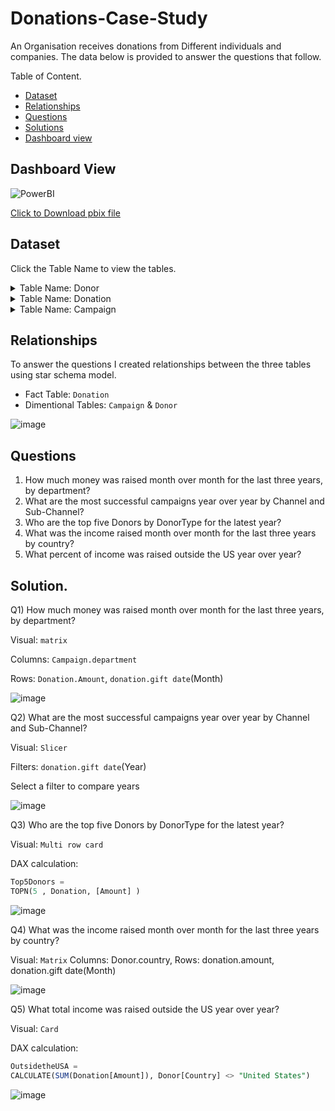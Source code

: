 # Donations-Case-Study

An Organisation receives donations from Different individuals and companies. The data below is provided to answer the questions that follow. 

Table of Content. 

- [Dataset](https://github.com/mukaruernest/Donations-Case-Study/blob/main/README.md#dataset)
- [Relationships](https://github.com/mukaruernest/Donations-Case-Study/blob/main/README.md#relationships)
- [Questions](https://github.com/mukaruernest/Donations-Case-Study/blob/main/README.md#questions)
- [Solutions](https://github.com/mukaruernest/Donations-Case-Study/blob/main/README.md#solution)
- [Dashboard view](https://github.com/mukaruernest/Donations-Case-Study/blob/main/README.md#dashboard-view)

## Dashboard View

![PowerBI](https://user-images.githubusercontent.com/10958742/124785784-d42c1000-df4f-11eb-947d-caeb8f069b9e.jpg)

[Click to Download pbix file](https://github.com/mukaruernest/Donations-Case-Study/blob/main/IRC%20Donation.pbix?raw=true)

## Dataset
Click the Table Name to view the tables. 

<details>
  <summary>Table Name: Donor</summary>
  
| FirstName | LastName                  | Country        | DonorType   | DonorID |
|-----------|---------------------------|----------------|-------------|---------|
| John      | Smith                     | USA            | Individual  | 1       |
| Jane      | Doe                       | France         | Individual  | 2       |
| Peter     | Parker                    | Germany        | Individual  | 3       |
| Bruce     | Wayne                     | South Africa   | Individual  | 4       |
| Bruce     | Banner                    | Mexico         | Individual  | 5       |
| Tony      | Stark                     | USA            | Individual  | 6       |
| Natasha   | Romanoff                  | Russia         | Individual  | 7       |
| Logan     | Howlett                   | Canada         | Individual  | 8       |
| Diana     | Prince                    | Greece         | Individual  | 9       |
| Guy       | Gardner                   | Brazil         | Individual  | 10      |
| Donald    | Blake                     | Norway         | Individual  | 11      |
| Clark     | Kent                      | United States  | Individual  | 12      |
|           | ABC Corp                  | USA            | Corporation | 13      |
|           | MicroMax                  | France         | Corporation | 14      |
|           | WidgetMakers LLC          | UAE            | Corporation | 15      |
|           | International Business Co | Mexico         | Corporation | 16      |
|           | Fence Foundation          | United States  | Foundation  | 17      |
|           | CA Trust                  | Sweden         | Foundation  | 18      |
|           | Benevolent Society        | United Kingdom | Foundation  | 19      |
|           | Charitable Giving, Inc.   | Saudi Arabia   | Foundation  | 20      |

 </details>

<details>
  <summary>Table Name: Donation</summary>


| DonorName                 | Amount   | GiftDate   | CampaignID | GiftID |
|---------------------------|----------|------------|------------|--------|
| John Smith                | 5.25     | 1/1/2018   | 1          | 100    |
| Jane Doe                  | 175      | 2/2/2018   | 1          | 101    |
| Peter Parker              | 340      | 3/6/2018   | 1          | 102    |
| Bruce Wayne               | 123456   | 4/7/2018   | 2          | 103    |
| Bruce Banner              | 725.15   | 5/9/2018   | 2          | 104    |
| Anthony Stark             | 500000   | 6/10/2018  | 2          | 105    |
| Natasha Romanoff          | 325      | 7/12/2018  | 6          | 106    |
| Logan Howlett             | 15       | 8/13/2018  | 6          | 107    |
| Diana Prince              | 50       | 9/14/2018  | 6          | 108    |
| Guy Gardner               | 0.5      | 10/16/2018 | 1          | 109    |
| Donald R Blake            | 150      | 11/17/2018 | 6          | 110    |
| Clark Kent                | 100      | 12/19/2018 | 6          | 111    |
| ABC Corp                  | 1000     | 1/1/2018   | 4          | 112    |
| MicroMax                  | 5000     | 1/15/2018  | 4          | 113    |
| WidgetMakers LLC          | 50000    | 2/2/2018   | 5          | 114    |
| International Business Co | 100000   | 3/6/2018   | 4          | 115    |
| Fence Foundation          | 500      | 4/7/2018   | 5          | 116    |
| CA Trust                  | 20000    | 5/9/2018   | 4          | 117    |
| Benevolent Society        | 100000   | 6/10/2018  | 5          | 118    |
| Charitable Giving, Inc.   | 500000   | 7/12/2018  | 4          | 119    |
| ABC Corp                  | 1000     | 8/13/2018  | 9          | 120    |
| Anthony Stark             | 1000000  | 9/14/2018  | 8          | 121    |
| Benevolent Society        | 500      | 10/16/2018 | 4          | 122    |
| Bruce Banner              | 1        | 11/17/2018 | 1          | 123    |
| Bruce Wayne               | 5000     | 12/19/2018 | 8          | 124    |
| CA Trust                  | 500      | 1/20/2019  | 7          | 125    |
| Charitable Giving, Inc.   | 7000     | 2/21/2019  | 7          | 126    |
| Clark Kent                | 100      | 3/25/2019  | 1          | 127    |
| Diana Prince              | 50       | 4/26/2019  | 1          | 128    |
| Donald R Blake            | 75       | 5/28/2019  | 1          | 129    |
| Fence Foundation          | 1500     | 6/29/2019  | 8          | 130    |
| Guy Gardner               | 10       | 7/31/2019  | 1          | 131    |
| International Business Co | 75000    | 9/1/2019   | 7          | 132    |
| Jane Doe                  | 800      | 10/3/2019  | 1          | 133    |
| John Smith                | 90       | 11/4/2019  | 1          | 134    |
| Logan Howlett             | 50       | 12/6/2019  | 1          | 135    |
| MicroMax                  | 6500     | 1/7/2020   | 4          | 136    |
| Natasha Romanoff          | 50       | 2/8/2020   | 1          | 137    |
| Peter Parker              | 20       | 3/11/2020  | 1          | 138    |
| WidgetMakers LLC          | 10000    | 4/12/2020  | 8          | 139    |
| WidgetMakers LLC          | 20000    | 5/14/2020  | 3          | 140    |
| Peter Parker              | 50       | 6/15/2020  | 1          | 141    |
| Natasha Romanoff          | 40       | 7/17/2020  | 1          | 142    |
| MicroMax                  | 30000    | 8/18/2020  | 3          | 143    |
| Logan Howlett             | 500      | 9/19/2020  | 7          | 144    |
| John Smith                | 300      | 10/21/2020 | 6          | 145    |
| Jane Doe                  | 40       | 11/22/2020 | 7          | 146    |
| International Business Co | 40000    | 12/24/2020 | 3          | 147    |
| Guy Gardner               | 50       | 11/22/2020 | 7          | 148    |
| Fence Foundation          | 750000   | 10/21/2020 | 3          | 149    |
| Donald R Blake            | 1500     | 9/19/2020  | 3          | 150    |
| Diana Prince              | 300      | 8/18/2020  | 7          | 151    |
| Clark Kent                | 500      | 7/17/2020  | 6          | 152    |
| Charitable Giving, Inc.   | 40000    | 6/15/2020  | 3          | 153    |
| CA Trust                  | 1500000  | 5/14/2020  | 3          | 154    |
| Bruce Wayne               | 10000000 | 4/12/2020  | 3          | 155    |
| Bruce Banner              | 100      | 3/11/2020  | 6          | 156    |
| Benevolent Society        | 500000   | 2/8/2020   | 3          | 157    |
| Anthony Stark             | 10000000 | 1/7/2020   | 3          | 158    |

  </details>
  
  <details>
  <summary>Table Name: Campaign</summary>

| DonorName                 | Amount   | GiftDate   | CampaignID | GiftID |
|---------------------------|----------|------------|------------|--------|
| John Smith                | 5.25     | 1/1/2018   | 1          | 100    |
| Jane Doe                  | 175      | 2/2/2018   | 1          | 101    |
| Peter Parker              | 340      | 3/6/2018   | 1          | 102    |
| Bruce Wayne               | 123456   | 4/7/2018   | 2          | 103    |
| Bruce Banner              | 725.15   | 5/9/2018   | 2          | 104    |
| Anthony Stark             | 500000   | 6/10/2018  | 2          | 105    |
| Natasha Romanoff          | 325      | 7/12/2018  | 6          | 106    |
| Logan Howlett             | 15       | 8/13/2018  | 6          | 107    |
| Diana Prince              | 50       | 9/14/2018  | 6          | 108    |
| Guy Gardner               | 0.5      | 10/16/2018 | 1          | 109    |
| Donald R Blake            | 150      | 11/17/2018 | 6          | 110    |
| Clark Kent                | 100      | 12/19/2018 | 6          | 111    |
| ABC Corp                  | 1000     | 1/1/2018   | 4          | 112    |
| MicroMax                  | 5000     | 1/15/2018  | 4          | 113    |
| WidgetMakers LLC          | 50000    | 2/2/2018   | 5          | 114    |
| International Business Co | 100000   | 3/6/2018   | 4          | 115    |
| Fence Foundation          | 500      | 4/7/2018   | 5          | 116    |
| CA Trust                  | 20000    | 5/9/2018   | 4          | 117    |
| Benevolent Society        | 100000   | 6/10/2018  | 5          | 118    |
| Charitable Giving, Inc.   | 500000   | 7/12/2018  | 4          | 119    |
| ABC Corp                  | 1000     | 8/13/2018  | 9          | 120    |
| Anthony Stark             | 1000000  | 9/14/2018  | 8          | 121    |
| Benevolent Society        | 500      | 10/16/2018 | 4          | 122    |
| Bruce Banner              | 1        | 11/17/2018 | 1          | 123    |
| Bruce Wayne               | 5000     | 12/19/2018 | 8          | 124    |
| CA Trust                  | 500      | 1/20/2019  | 7          | 125    |
| Charitable Giving, Inc.   | 7000     | 2/21/2019  | 7          | 126    |
| Clark Kent                | 100      | 3/25/2019  | 1          | 127    |
| Diana Prince              | 50       | 4/26/2019  | 1          | 128    |
| Donald R Blake            | 75       | 5/28/2019  | 1          | 129    |
| Fence Foundation          | 1500     | 6/29/2019  | 8          | 130    |
| Guy Gardner               | 10       | 7/31/2019  | 1          | 131    |
| International Business Co | 75000    | 9/1/2019   | 7          | 132    |
| Jane Doe                  | 800      | 10/3/2019  | 1          | 133    |
| John Smith                | 90       | 11/4/2019  | 1          | 134    |
| Logan Howlett             | 50       | 12/6/2019  | 1          | 135    |
| MicroMax                  | 6500     | 1/7/2020   | 4          | 136    |
| Natasha Romanoff          | 50       | 2/8/2020   | 1          | 137    |
| Peter Parker              | 20       | 3/11/2020  | 1          | 138    |
| WidgetMakers LLC          | 10000    | 4/12/2020  | 8          | 139    |
| WidgetMakers LLC          | 20000    | 5/14/2020  | 3          | 140    |
| Peter Parker              | 50       | 6/15/2020  | 1          | 141    |
| Natasha Romanoff          | 40       | 7/17/2020  | 1          | 142    |
| MicroMax                  | 30000    | 8/18/2020  | 3          | 143    |
| Logan Howlett             | 500      | 9/19/2020  | 7          | 144    |
| John Smith                | 300      | 10/21/2020 | 6          | 145    |
| Jane Doe                  | 40       | 11/22/2020 | 7          | 146    |
| International Business Co | 40000    | 12/24/2020 | 3          | 147    |
| Guy Gardner               | 50       | 11/22/2020 | 7          | 148    |
| Fence Foundation          | 750000   | 10/21/2020 | 3          | 149    |
| Donald R Blake            | 1500     | 9/19/2020  | 3          | 150    |
| Diana Prince              | 300      | 8/18/2020  | 7          | 151    |
| Clark Kent                | 500      | 7/17/2020  | 6          | 152    |
| Charitable Giving, Inc.   | 40000    | 6/15/2020  | 3          | 153    |
| CA Trust                  | 1500000  | 5/14/2020  | 3          | 154    |
| Bruce Wayne               | 10000000 | 4/12/2020  | 3          | 155    |
| Bruce Banner              | 100      | 3/11/2020  | 6          | 156    |
| Benevolent Society        | 500000   | 2/8/2020   | 3          | 157    |
| Anthony Stark             | 10000000 | 1/7/2020   | 3          | 158    |

  </details>
 
## Relationships

 To answer the questions I created relationships between the three tables using star schema model.

-  Fact Table: `Donation`
-  Dimentional Tables: `Campaign` & `Donor`

![image](https://user-images.githubusercontent.com/10958742/124781085-cb393f80-df4b-11eb-93c1-99de51952a66.png)



  ## Questions 
  
1)	How much money was raised month over month for the last three years, by department?
2)	What are the most successful campaigns year over year by Channel and Sub-Channel?
3)	Who are the top five Donors by DonorType for the latest year?
4)	What was the income raised month over month for the last three years by country?
5)	What percent of income was raised outside the US year over year?

## Solution.

Q1)	How much money was raised month over month for the last three years, by department?

Visual: `matrix`

Columns: `Campaign.department` 

Rows: `Donation.Amount`, `donation.gift date`(Month) 

![image](https://user-images.githubusercontent.com/10958742/124780142-0a1ac580-df4b-11eb-8327-719cba4f40fd.png)

Q2) What are the most successful campaigns year over year by Channel and Sub-Channel?

Visual: `Slicer`

Filters: `donation.gift date`(Year)

Select a filter to compare years

![image](https://user-images.githubusercontent.com/10958742/124784099-4865b400-df4e-11eb-95ff-ace159d02dae.png)

Q3) Who are the top five Donors by DonorType for the latest year?

Visual: `Multi row card` 

DAX calculation:
```SQL
Top5Donors = 
TOPN(5 , Donation, [Amount] )
```

![image](https://user-images.githubusercontent.com/10958742/124782886-45b68f00-df4d-11eb-8382-ed4a4774ba15.png)

Q4) What was the income raised month over month for the last three years by country?

Visual: `Matrix`
Columns: Donor.country, 
Rows: donation.amount, donation.gift date(Month) 

![image](https://user-images.githubusercontent.com/10958742/124783099-77c7f100-df4d-11eb-926e-e2552309efd1.png)

Q5) What total income was raised outside the US year over year?

Visual: `Card`

DAX calculation:
```SQL
OutsidetheUSA = 
CALCULATE(SUM(Donation[Amount]), Donor[Country] <> "United States")
```

![image](https://user-images.githubusercontent.com/10958742/124783788-fde43780-df4d-11eb-9709-1bcc12a3ae64.png)





 
